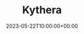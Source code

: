 ---
title : "Kythera"
description: "Kythera is a toolset for Filecoin Virtual Machine Native Actor development, testing and deployment."
lead: "Kythera is a toolset for Filecoin Virtual Machine Native Actor development, testing and deployment."
date: 2023-05-22T10:00:00+00:00
lastmod: 2023-05-22T10:00:00+00:00
draft: false
images: []
contributors: []
---
